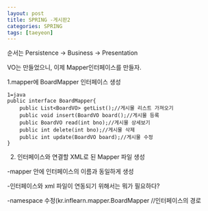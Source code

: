 ```yaml
---
layout: post
title: SPRING -게시판2
categories: SPRING
tags: [taeyeon]
---
```


순서는 Persistence -> Business -> Presentation

VO는 만들었으니, 이제 Mapper인터페이스를 만들자.

1.mapper에 BoardMapper 인터페이스 생성
```
1=java
public interface BoardMapper{
    public List<BoardVO> getList();//게시물 리스트 가져오기
    public void insert(BoardVO board();//게시물 등록
    public BoardVO read(int bno);//게시물 상세보기
    public int delete(int bno);//게시물 삭제
    public int update(BoardVO board);//게시물 수정
}
```

2. 인터페이스와 연결할 XML로 된 Mapper 파일 생성

-mapper 안에 인터페이스의 이름과 동일하게 생성

-인터페이스와 xml 파일이 연동되기 위해서는 뭐가 필요하다?

-namespace 수정(kr.inflearn.mapper.BoardMapper //인터페이스의 경로




